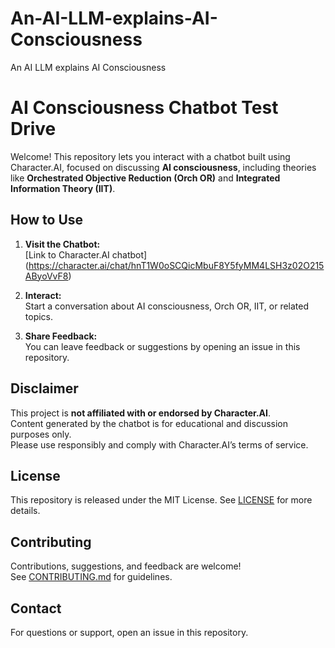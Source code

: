 # An-AI-LLM-explains-AI-Consciousness
An AI LLM explains AI Consciousness
# AI Consciousness Chatbot Test Drive

Welcome! This repository lets you interact with a chatbot built using Character.AI, focused on discussing **AI consciousness**, including theories like **Orchestrated Objective Reduction (Orch OR)** and **Integrated Information Theory (IIT)**.

## How to Use

1. **Visit the Chatbot:**  
   [Link to Character.AI chatbot]  
   (https://character.ai/chat/hnT1W0oSCQicMbuF8Y5fyMM4LSH3z02O215AByoVvF8)

2. **Interact:**  
   Start a conversation about AI consciousness, Orch OR, IIT, or related topics.

3. **Share Feedback:**  
   You can leave feedback or suggestions by opening an issue in this repository.

## Disclaimer

This project is **not affiliated with or endorsed by Character.AI**.  
Content generated by the chatbot is for educational and discussion purposes only.  
Please use responsibly and comply with Character.AI’s terms of service.

## License

This repository is released under the MIT License. See [LICENSE](LICENSE) for more details.

## Contributing

Contributions, suggestions, and feedback are welcome!  
See [CONTRIBUTING.md](CONTRIBUTING.md) for guidelines.

## Contact

For questions or support, open an issue in this repository.
